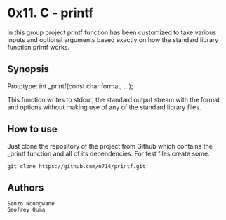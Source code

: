 # 0x11. C - printf

In this group project printf function has been customized to take various inputs and optional arguments based exactly on how the standard library function printf works.

## Synopsis

Prototype: int _printf(const char format, ...);

This function writes to stdout, the standard output stream with the format and options without making use of any of the standard library files. 

## How to use 

Just clone the repository of the project from Github which contains the _printf function and all of its dependencies. For test files create some.

	git clone https://github.com/o714/printf.git

## Authors

	Senzo Ncongwane
	Geofrey Ouma
